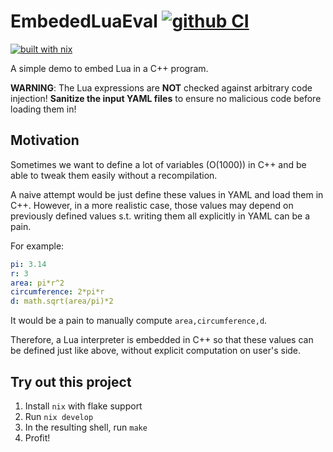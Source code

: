 # EmbededLuaEval [![github CI](https://github.com/yipengsun/EmbededLuaEval/workflows/CI/badge.svg?branch=master)](https://github.com/yipengsun/EmbededLuaEval/actions?query=workflow%3ACI)

[![built with nix](https://builtwithnix.org/badge.svg)](https://builtwithnix.org)

A simple demo to embed Lua in a C++ program.

**WARNING**: The Lua expressions are **NOT** checked against arbitrary code
injection! **Sanitize the input YAML files** to ensure no malicious code before
loading them in!


## Motivation

Sometimes we want to define a lot of variables (O(1000)) in C++ and be able to
tweak them easily without a recompilation.

A naive attempt would be just define these values in YAML and load them in C++.
However, in a more realistic case, those values may depend on previously
defined values s.t. writing them all explicitly in YAML can be a pain.

For example:

```yml
pi: 3.14
r: 3
area: pi*r^2
circumference: 2*pi*r
d: math.sqrt(area/pi)*2
```

It would be a pain to manually compute `area,circumference,d`.

Therefore, a Lua interpreter is embedded in C++ so that these values can be
defined just like above, without explicit computation on user's side.


## Try out this project

1. Install `nix` with flake support
2. Run `nix develop`
3. In the resulting shell, run `make`
4. Profit!
